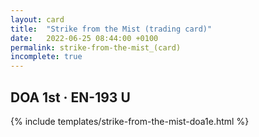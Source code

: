 ```yaml
---
layout: card
title:  "Strike from the Mist (trading card)"
date:   2022-06-25 08:44:00 +0100
permalink: strike-from-the-mist_(card)
incomplete: true
---
```


## DOA 1st &middot; EN-193 U

{% include templates/strike-from-the-mist-doa1e.html %}